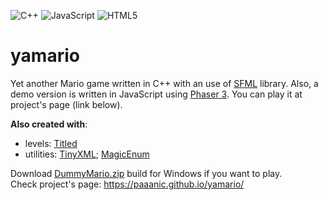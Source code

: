 ![C++](https://img.shields.io/badge/c++-%2300599C.svg?style=for-the-badge&logo=c%2B%2B&logoColor=white) ![JavaScript](https://img.shields.io/badge/javascript-%23323330.svg?style=for-the-badge&logo=javascript&logoColor=%23F7DF1E) ![HTML5](https://img.shields.io/badge/html5-%23E34F26.svg?style=for-the-badge&logo=html5&logoColor=white)

# yamario
Yet another Mario game written in C++ with an use of [SFML](https://github.com/SFML/SFML) library. Also, a demo version is written in JavaScript using [Phaser 3](https://phaser.io/phaser3). You can play it at project's page (link below).


**Also created with**: 
- levels: [Titled](https://www.mapeditor.org/)
- utilities: [TinyXML](www.sourceforge.net/projects/tinyxml); [MagicEnum](https://github.com/Neargye/magic_enum)

Download [DummyMario.zip](https://github.com/paaanic/yamario/raw/main/DummyMario.zip) build for Windows if you want to play.\
Check project's page: https://paaanic.github.io/yamario/
